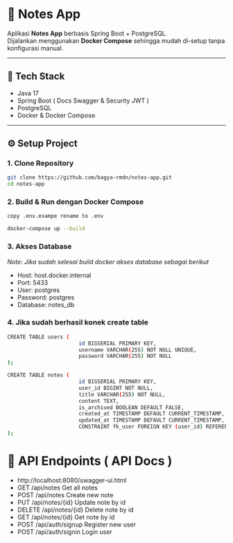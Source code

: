 # 📝 Notes App

Aplikasi **Notes App** berbasis Spring Boot + PostgreSQL.  
Dijalankan menggunakan **Docker Compose** sehingga mudah di-setup tanpa konfigurasi manual.

---

## 🚀 Tech Stack
- Java 17
- Spring Boot ( Docs Swagger & Security JWT )
- PostgreSQL
- Docker & Docker Compose

---

## ⚙️ Setup Project

### 1. Clone Repository
```bash
git clone https://github.com/bagya-rmdn/notes-app.git
cd notes-app
```

### 2. Build & Run dengan Docker Compose
```bash
copy .env.exampe rename to .env

docker-compose up --build
```

### 3. Akses Database
*Note: Jika sudah selesai build docker akses database sebagai berikut*
 - Host: host.docker.internal
 - Port: 5433 
 - User: postgres 
 - Password: postgres 
 - Database: notes_db

### 4. Jika sudah berhasil konek create table
```bash
CREATE TABLE users (
                       id BIGSERIAL PRIMARY KEY,
                       username VARCHAR(255) NOT NULL UNIQUE,
                       password VARCHAR(255) NOT NULL
);

CREATE TABLE notes (
                       id BIGSERIAL PRIMARY KEY,
                       user_id BIGINT NOT NULL,
                       title VARCHAR(255) NOT NULL,
                       content TEXT,
                       is_archived BOOLEAN DEFAULT FALSE,
                       created_at TIMESTAMP DEFAULT CURRENT_TIMESTAMP,
                       updated_at TIMESTAMP DEFAULT CURRENT_TIMESTAMP,
                       CONSTRAINT fk_user FOREIGN KEY (user_id) REFERENCES users(id) ON DELETE CASCADE
);
```

# 📝 API Endpoints ( API Docs )
 - http://localhost:8080/swagger-ui.html
 - GET	/api/notes	Get all notes 
 - POST	/api/notes	Create new note 
 - PUT	/api/notes/{id}	Update note by id 
 - DELETE	/api/notes/{id}	Delete note by id
 - GET	/api/notes/{id}	Get note by id
 - POST /api/auth/signup Register new user
 - POST /api/auth/signin Login user
